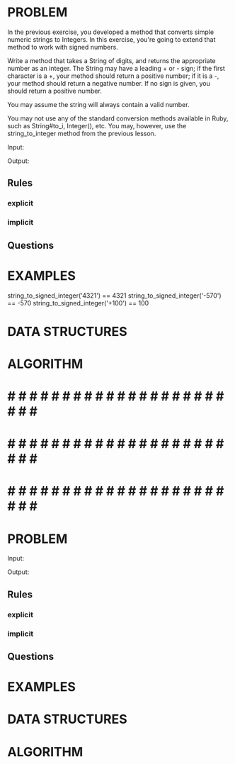 # PROBLEM
In the previous exercise, you developed a method that converts simple numeric strings to Integers. In this exercise, you're going to extend that method to work with signed numbers.

Write a method that takes a String of digits, and returns the appropriate number as an integer. The String may have a leading + or - sign; if the first character is a +, your method should return a positive number; if it is a -, your method should return a negative number. If no sign is given, you should return a positive number.

You may assume the string will always contain a valid number.

You may not use any of the standard conversion methods available in Ruby, such as String#to_i, Integer(), etc. You may, however, use the string_to_integer method from the previous lesson.

  Input: 

  Output:

  ## Rules
  ### explicit
  
  ### implicit


  ## Questions


# EXAMPLES
string_to_signed_integer('4321') == 4321
string_to_signed_integer('-570') == -570
string_to_signed_integer('+100') == 100

# DATA STRUCTURES


# ALGORITHM


# # # # # # # # # # # # # # # # # # # # # # # # #
# # # # # # # # # # # # # # # # # # # # # # # # #
# # # # # # # # # # # # # # # # # # # # # # # # #

# PROBLEM


  Input: 

  Output:

  ## Rules
  ### explicit
  
  ### implicit


  ## Questions


# EXAMPLES


# DATA STRUCTURES


# ALGORITHM
